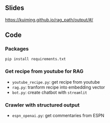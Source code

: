 ## Slides

https://kuiming.github.io/rag_path/output/#/

## Code

### Packages

```bash
pip install requirements.txt
```

### Get recipe from youtube for RAG

- `youtube_recipe.py`: get recipe from youtube
- `rag.py`: tranform recipe into embedding vector
- `bot.py`: create chatbot with `streamlit`

### Crawler with structured output
- `espn_openai.py`: get commentaries from ESPN

